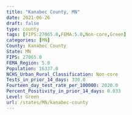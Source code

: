 ```yaml
---
title: "Kanabec County, MN"
date: 2021-06-26
draft: false
type: county
tags: [FIPS:27065.0,FEMA:5.0,Non-core,Green]
categories: [MN]
County: Kanabec County
State: MN
FIPS: 27065.0
FEMA_Region: 5.0
Population: 16337.0
NCHS_Urban_Rural_Classification: Non-core
Tests_in_prior_14_days: 330.0
Fourteen_day_test_rate_per_100000: 2020.0
Percent_Positivity_in_prior_14_days: 0.033
Level: Green
url: /states/MN/kanabec-county
---
```



